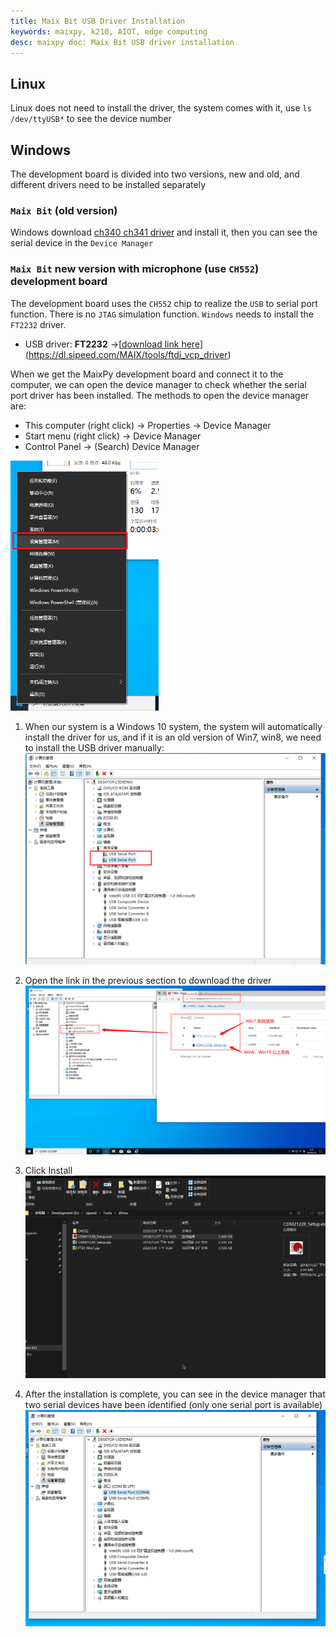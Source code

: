 ```yaml
---
title: Maix Bit USB Driver Installation
keywords: maixpy, k210, AIOT, edge computing
desc: maixpy ​​doc: Maix Bit USB driver installation
---
```



## Linux

Linux does not need to install the driver, the system comes with it, use `ls /dev/ttyUSB*` to see the device number

## Windows

The development board is divided into two versions, new and old, and different drivers need to be installed separately

### `Maix Bit` (old version)

Windows download [ch340 ch341 driver](https://api.dl.sipeed.com/shareURL/MAIX/tools/ch340_ch341_driver) and install it, then you can see the serial device in the `Device Manager`

### `Maix Bit` new version with microphone (use `CH552`) development board

The development board uses the `CH552` chip to realize the `USB` to serial port function. There is no `JTAG` simulation function. `Windows` needs to install the `FT2232` driver.

- USB driver: **FT2232** ->[[download link here](https://dl.sipeed.com/MAIX/tools/ftdi_vcp_driver)](https://dl.sipeed.com/MAIX/tools/ftdi_vcp_driver)

When we get the MaixPy development board and connect it to the computer, we can open the device manager to check whether the serial port driver has been installed. The methods to open the device manager are:
- This computer (right click) -> Properties -> Device Manager
- Start menu (right click) -> Device Manager
- Control Panel -> (Search) Device Manager

<img src="../../../assets/get_started/win_device_1.png" height="400">

1. When our system is a Windows 10 system, the system will automatically install the driver for us, and if it is an old version of Win7, win8, we need to install the USB driver manually:
    ![](../../../assets/get_started/win_device_2.png)

2. Open the link in the previous section to download the driver
    ![](../../../assets/get_started/win_device_3.png)

3. Click Install
    ![](../../../assets/get_started/drives.gif)

4. After the installation is complete, you can see in the device manager that two serial devices have been identified (only one serial port is available)
    ![](../../../assets/get_started/win_device_4.png)
